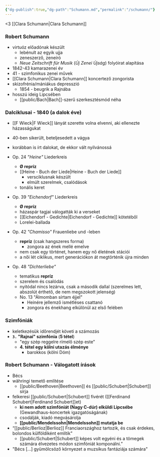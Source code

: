 ```yaml
---
{"dg-publish":true,"dg-path":"Schumann.md","permalink":"/schumann/"}
---
```


<3 [[Clara Schumann\|Clara Schumann]]
### Robert Schumann

- virtuóz előadónak készült
	- lebénult az egyik ujja
	- zeneszerző, zeneíró
	- *Neue Zeitschrift für Musik* (*Új Zenei Újság*) folyóirat alapítása
- 1842-43 kamarazenei év
- 41 - szimfonikus zenei művek
- [[Clara Schumann\|Clara Schumann]] koncertező zongorista
- skizofrénia/mániákus depresszió
	- 1854 - beugrik a Rajnába
- hosszú ideig Lipcsében
	- [[public/Bach\|Bach]]-szerű szerkesztésmód néha

### Dalciklusai - 1840 (a dalok éve)

- [[F Wieck\|F Wieck]] lányát szerette volna elvenni, aki ellenezte házasságukat
- 40-ben sikerült, beteljesedett a vágya
- korábban is írt dalokat, de ekkor vált nyilvánossá

- Op. 24 *"Heine"* Liederkreis
	- **Ø repríz**
	- [[Heine - Buch der Liede\|Heine - Buch der Liede]]
		- versciklusnak készült
		- elmúlt szerelmek, csalódások
	- tonális keret
- Op. 39 *"Eichendorf"* Liederkreis
	- **Ø repríz**
	- házaspár tagjai válogatták ki a verseket
	- [[Eichendorf - Gedichte\|Eichendorf - Gedichte]] kötetéből
	- Lorelei-ballada
- Op. 42 *"Chamisso"* Frauenliebe und -leben
	- **repríz** (csak hangszeres forma)
		- zongora az ének mellé emelve
	- nem csak egy történet, hanem egy nő életének stációi
	- a női lét ciklikus, mert generációkon át megtörténik újra minden
- Op. 48 *"Dichterliebe"*
	- tematikus **repríz**
	- szerelem és csalódás
	- nyitódal nincs lezárva, csak a második dallal (szerelmes lett, abszolút érthető, de nem megszokott jelenség)
	- No. 13 "Álmomban sírtam éjjel"
		- Heinére jellemző ismétléses csattanó
		- zongora és énekhang elkülönül az első felében

### Szimfóniák

- keletkezésük időrendjét követi a számozás
- **`3.` "Rajnai" szimfónia** (**5 tétel**)
	- "egy szép reggelre rímelő szép este"
	- **4. tétel egy kölni utazás élménye**
		- barokkos (kölni Dóm)

### Robert Schumann - Válogatott írások
- Bécs
- währingi temető említése
	- [[public/Beethoven\|Beethoven]] és [[public/Schubert\|Schubert]] sírja
- felkeresi [[public/Schubert\|Schubert]] fivérét ([[Ferdinand Schubert\|Ferdinand Schubert]]et)
	- **ki nem adott szimfóniát (Nagy C-dúr) elküldi Lipcsébe** (Gewandhaus-koncertek igazgatóságának)
	- csodálják, kiadó megvásárolja
	- **[[public/Mendelssohn\|Mendelssohn]] mutatja be**
- “[[public/Berlioz\|Berlioz]] Franciaországhoz tartozik, és csak érdekes, bolondos külföldiként említik"
	- [[public/Schubert\|Schubert]] képes volt egyéni és a tömegek számára élvezetes módon szimfóniát komponálni.”
- "Bécs [...] gyümölcsöző környezet a muzsikus fantáziája számára"